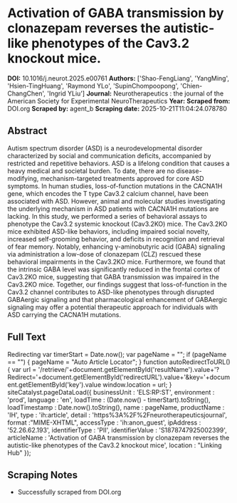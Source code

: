 # Activation of GABA transmission by clonazepam reverses the autistic-like phenotypes of the Cav3.2 knockout mice.

**DOI:** 10.1016/j.neurot.2025.e00761
**Authors:** ['Shao-FengLiang', 'YangMing', 'Hsien-TingHuang', 'Raymond YLo', 'SupinChompoopong', 'Chien-ChangChen', 'Ingrid YLiu']
**Journal:** Neurotherapeutics : the journal of the American Society for Experimental NeuroTherapeutics
**Year:** 
**Scraped from:** DOI.org
**Scraped by:** agent_b
**Scraping date:** 2025-10-21T11:04:24.078780

## Abstract

Autism spectrum disorder (ASD) is a neurodevelopmental disorder characterized by social and communication deficits, accompanied by restricted and repetitive behaviors. ASD is a lifelong condition that causes a heavy medical and societal burden. To date, there are no disease-modifying, mechanism-targeted treatments approved for core ASD symptoms. In human studies, loss-of-function mutations in the CACNA1H gene, which encodes the T type Cav3.2 calcium channel, have been associated with ASD. However, animal and molecular studies investigating the underlying mechanism in ASD patients with CACNA1H mutations are lacking. In this study, we performed a series of behavioral assays to phenotype the Cav3.2 systemic knockout (Cav3.2KO) mice. The Cav3.2KO mice exhibited ASD-like behaviors, including impaired social novelty, increased self-grooming behavior, and deficits in recognition and retrieval of fear memory. Notably, enhancing γ-aminobutyric acid (GABA) signaling via administration a low-dose of clonazepam (CLZ) rescued these behavioral impairments in the Cav3.2KO mice. Furthermore, we found that the intrinsic GABA level was significantly reduced in the frontal cortex of Cav3.2KO mice, suggesting that GABA transmission was impaired in the Cav3.2KO mice. Together, our findings suggest that loss-of-function in the Cav3.2 channel contributes to ASD-like phenotypes through disrupted GABAergic signaling and that pharmacological enhancement of GABAergic signaling may offer a potential therapeutic approach for individuals with ASD carrying the CACNA1H mutations.

## Full Text

Redirecting var timerStart = Date.now(); var pageName = ""; if (pageName == "") { pageName = "Auto Article Locator"; } function autoRedirectToURL() { var url = '/retrieve/'+document.getElementById('resultName').value+'?Redirect='+document.getElementById('redirectURL').value+'&key='+document.getElementById('key').value window.location = url; } siteCatalyst.pageDataLoad({ businessUnit : 'ELS:RP:ST', environment : 'prod', language : 'en', loadTime : (Date.now() - timerStart).toString(), loadTimestamp : Date.now().toString(), name : pageName, productName : 'IH', type : 'ih:article', detail : 'https%3A%2F%2Fneurotherapeuticsjournal', format :"MIME-XHTML", accessType : 'ih:anon_guest', ipAddress : '52.26.62.193', identifierType : 'PII', identifierValue : 'S1878747925002399', articleName : 'Activation of GABA transmission by clonazepam reverses the autistic-like phenotypes of the Cav3.2 knockout mice', location : "Linking Hub" });

## Scraping Notes

- Successfully scraped from DOI.org
